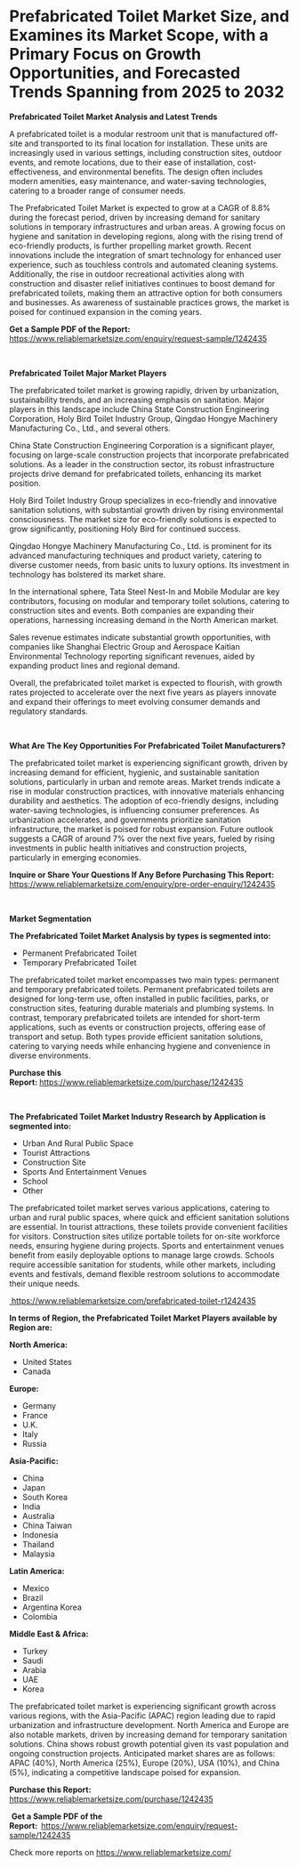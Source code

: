 <p><h1>Prefabricated Toilet Market Size, and Examines its Market Scope, with a Primary Focus on Growth Opportunities, and Forecasted Trends Spanning from 2025 to 2032</h1></p><p><strong>Prefabricated Toilet Market Analysis and Latest Trends</strong></p>
<p><p>A prefabricated toilet is a modular restroom unit that is manufactured off-site and transported to its final location for installation. These units are increasingly used in various settings, including construction sites, outdoor events, and remote locations, due to their ease of installation, cost-effectiveness, and environmental benefits. The design often includes modern amenities, easy maintenance, and water-saving technologies, catering to a broader range of consumer needs.</p><p>The Prefabricated Toilet Market is expected to grow at a CAGR of 8.8% during the forecast period, driven by increasing demand for sanitary solutions in temporary infrastructures and urban areas. A growing focus on hygiene and sanitation in developing regions, along with the rising trend of eco-friendly products, is further propelling market growth. Recent innovations include the integration of smart technology for enhanced user experience, such as touchless controls and automated cleaning systems. Additionally, the rise in outdoor recreational activities along with construction and disaster relief initiatives continues to boost demand for prefabricated toilets, making them an attractive option for both consumers and businesses. As awareness of sustainable practices grows, the market is poised for continued expansion in the coming years.</p></p>
<p><strong>Get a Sample PDF of the Report:&nbsp;</strong> <a href="https://www.reliablemarketsize.com/enquiry/request-sample/1242435?utm_campaign=2475&utm_medium=2&utm_source=Github&utm_content=ia&utm_term=11042025&utm_id=prefabricated-toilet">https://www.reliablemarketsize.com/enquiry/request-sample/1242435</a></p>
<p>&nbsp;</p>
<p><strong>Prefabricated Toilet Major Market Players</strong></p>
<p><p>The prefabricated toilet market is growing rapidly, driven by urbanization, sustainability trends, and an increasing emphasis on sanitation. Major players in this landscape include China State Construction Engineering Corporation, Holy Bird Toilet Industry Group, Qingdao Hongye Machinery Manufacturing Co., Ltd., and several others.</p><p>China State Construction Engineering Corporation is a significant player, focusing on large-scale construction projects that incorporate prefabricated solutions. As a leader in the construction sector, its robust infrastructure projects drive demand for prefabricated toilets, enhancing its market position.</p><p>Holy Bird Toilet Industry Group specializes in eco-friendly and innovative sanitation solutions, with substantial growth driven by rising environmental consciousness. The market size for eco-friendly solutions is expected to grow significantly, positioning Holy Bird for continued success.</p><p>Qingdao Hongye Machinery Manufacturing Co., Ltd. is prominent for its advanced manufacturing techniques and product variety, catering to diverse customer needs, from basic units to luxury options. Its investment in technology has bolstered its market share.</p><p>In the international sphere, Tata Steel Nest-In and Mobile Modular are key contributors, focusing on modular and temporary toilet solutions, catering to construction sites and events. Both companies are expanding their operations, harnessing increasing demand in the North American market.</p><p>Sales revenue estimates indicate substantial growth opportunities, with companies like Shanghai Electric Group and Aerospace Kaitian Environmental Technology reporting significant revenues, aided by expanding product lines and regional demand.</p><p>Overall, the prefabricated toilet market is expected to flourish, with growth rates projected to accelerate over the next five years as players innovate and expand their offerings to meet evolving consumer demands and regulatory standards.</p></p>
<p>&nbsp;</p>
<p><strong>What Are The Key Opportunities For Prefabricated Toilet Manufacturers?</strong></p>
<p><p>The prefabricated toilet market is experiencing significant growth, driven by increasing demand for efficient, hygienic, and sustainable sanitation solutions, particularly in urban and remote areas. Market trends indicate a rise in modular construction practices, with innovative materials enhancing durability and aesthetics. The adoption of eco-friendly designs, including water-saving technologies, is influencing consumer preferences. As urbanization accelerates, and governments prioritize sanitation infrastructure, the market is poised for robust expansion. Future outlook suggests a CAGR of around 7% over the next five years, fueled by rising investments in public health initiatives and construction projects, particularly in emerging economies.</p></p>
<p><strong>Inquire or Share Your Questions If Any Before Purchasing This Report:</strong> <a href="https://www.reliablemarketsize.com/enquiry/pre-order-enquiry/1242435?utm_campaign=2475&utm_medium=2&utm_source=Github&utm_content=ia&utm_term=11042025&utm_id=prefabricated-toilet">https://www.reliablemarketsize.com/enquiry/pre-order-enquiry/1242435</a></p>
<p>&nbsp;</p>
<p><strong>Market Segmentation</strong></p>
<p><strong>The Prefabricated Toilet Market Analysis by types is segmented into:</strong></p>
<p><ul><li>Permanent Prefabricated Toilet</li><li>Temporary Prefabricated Toilet</li></ul></p>
<p><p>The prefabricated toilet market encompasses two main types: permanent and temporary prefabricated toilets. Permanent prefabricated toilets are designed for long-term use, often installed in public facilities, parks, or construction sites, featuring durable materials and plumbing systems. In contrast, temporary prefabricated toilets are intended for short-term applications, such as events or construction projects, offering ease of transport and setup. Both types provide efficient sanitation solutions, catering to varying needs while enhancing hygiene and convenience in diverse environments.</p></p>
<p><strong>Purchase this Report:&nbsp;</strong><a href="https://www.reliablemarketsize.com/purchase/1242435?utm_campaign=2475&utm_medium=2&utm_source=Github&utm_content=ia&utm_term=11042025&utm_id=prefabricated-toilet">https://www.reliablemarketsize.com/purchase/1242435</a></p>
<p>&nbsp;</p>
<p><strong>The Prefabricated Toilet Market Industry Research by Application is segmented into:</strong></p>
<p><ul><li>Urban And Rural Public Space</li><li>Tourist Attractions</li><li>Construction Site</li><li>Sports And Entertainment Venues</li><li>School</li><li>Other</li></ul></p>
<p><p>The prefabricated toilet market serves various applications, catering to urban and rural public spaces, where quick and efficient sanitation solutions are essential. In tourist attractions, these toilets provide convenient facilities for visitors. Construction sites utilize portable toilets for on-site workforce needs, ensuring hygiene during projects. Sports and entertainment venues benefit from easily deployable options to manage large crowds. Schools require accessible sanitation for students, while other markets, including events and festivals, demand flexible restroom solutions to accommodate their unique needs.</p></p>
<p><a href="https://www.reliablemarketsize.com/prefabricated-toilet-r1242435?utm_campaign=2475&utm_medium=2&utm_source=Github&utm_content=ia&utm_term=11042025&utm_id=prefabricated-toilet">&nbsp;https://www.reliablemarketsize.com/prefabricated-toilet-r1242435</a></p>
<p><strong>In terms of Region, the Prefabricated Toilet Market Players available by Region are:</strong></p>
<p>
    <p> <strong> North America: </strong>
        <ul>
            <li>United States</li>
            <li>Canada</li>
        </ul>
        </p> 
    <p> <strong> Europe: </strong>
        <ul>
            <li>Germany</li>
            <li>France</li>
            <li>U.K.</li>
            <li>Italy</li>
            <li>Russia</li>
        </ul>
        </p> 
    <p> <strong> Asia-Pacific: </strong>
        <ul>
            <li>China</li>
            <li>Japan</li>
            <li>South Korea</li>
            <li>India</li>
            <li>Australia</li>
            <li>China Taiwan</li>
            <li>Indonesia</li>
            <li>Thailand</li>
            <li>Malaysia</li>
        </ul>
        </p> 
    <p> <strong> Latin America: </strong>
        <ul>
            <li>Mexico</li>
            <li>Brazil</li>
            <li>Argentina Korea</li>
            <li>Colombia</li>
        </ul>
        </p> 
    <p> <strong> Middle East & Africa: </strong>
        <ul>
            <li>Turkey</li>
            <li>Saudi</li>
            <li>Arabia</li>
            <li>UAE</li>
            <li>Korea</li>
        </ul>
    </p>
    </p>
<p><p>The prefabricated toilet market is experiencing significant growth across various regions, with the Asia-Pacific (APAC) region leading due to rapid urbanization and infrastructure development. North America and Europe are also notable markets, driven by increasing demand for temporary sanitation solutions. China shows robust growth potential given its vast population and ongoing construction projects. Anticipated market shares are as follows: APAC (40%), North America (25%), Europe (20%), USA (10%), and China (5%), indicating a competitive landscape poised for expansion.</p></p>
<p><strong>Purchase this Report: </strong><a href="https://www.reliablemarketsize.com/purchase/1242435?utm_campaign=2475&utm_medium=2&utm_source=Github&utm_content=ia&utm_term=11042025&utm_id=prefabricated-toilet">https://www.reliablemarketsize.com/purchase/1242435</a></p>
<p>&nbsp;<strong>Get a Sample PDF of the Report:&nbsp;&nbsp;</strong><a href="https://www.reliablemarketsize.com/enquiry/request-sample/1242435?utm_campaign=2475&utm_medium=2&utm_source=Github&utm_content=ia&utm_term=11042025&utm_id=prefabricated-toilet">https://www.reliablemarketsize.com/enquiry/request-sample/1242435</a></p>
<p><strong></strong></p>
<p>Check more reports on <a href="https://www.reliablemarketsize.com/?utm_campaign=2475&utm_medium=2&utm_source=Github&utm_content=ia&utm_term=11042025&utm_id=prefabricated-toilet">https://www.reliablemarketsize.com/</a></p>